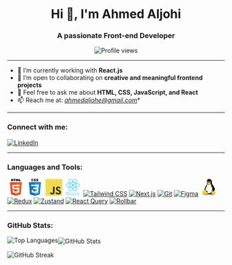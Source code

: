<h1 align="center">Hi 👋, I'm Ahmed Aljohi </h1>
<h3 align="center">A passionate Front-end Developer</h3>

<p align="center">
  <img src="https://komarev.com/ghpvc/?username=AhmedAljohi&label=Profile%20views&color=0e75b6&style=flat" alt="Profile views" />
</p>

---

- 🔭 I’m currently working with **React.js**
- 🤝 I’m open to collaborating on **creative and meaningful frontend projects**
- 💬 Feel free to ask me about **HTML, CSS, JavaScript, and React**
- 📫 Reach me at: *ahmedaljohe@gmail.com**

---

<h3 align="left">Connect with me:</h3>
<p align="left">
  <a href="https://www.linkedin.com/in/ahmed-aljohi-093b9322b/" target="_blank">
    <img align="center" src="https://raw.githubusercontent.com/rahuldkjain/github-profile-readme-generator/master/src/images/icons/Social/linked-in-alt.svg" alt="LinkedIn" height="30" width="40" />
  </a>
</p>

---

<h3 align="left">Languages and Tools:</h3>
<p align="left">
  <a href="https://developer.mozilla.org/en-US/docs/Web/HTML" target="_blank"><img src="https://raw.githubusercontent.com/devicons/devicon/master/icons/html5/html5-original-wordmark.svg" alt="HTML5" width="40" height="40"/></a>
  <a href="https://developer.mozilla.org/en-US/docs/Web/CSS" target="_blank"><img src="https://raw.githubusercontent.com/devicons/devicon/master/icons/css3/css3-original-wordmark.svg" alt="CSS3" width="40" height="40"/></a>
  <a href="https://developer.mozilla.org/en-US/docs/Web/JavaScript" target="_blank"><img src="https://raw.githubusercontent.com/devicons/devicon/master/icons/javascript/javascript-original.svg" alt="JavaScript" width="40" height="40"/></a>
  <a href="https://reactjs.org/" target="_blank"><img src="https://raw.githubusercontent.com/devicons/devicon/master/icons/react/react-original-wordmark.svg" alt="React" width="40" height="40"/></a>
  <a href="https://tailwindcss.com/" target="_blank"><img src="https://www.vectorlogo.zone/logos/tailwindcss/tailwindcss-icon.svg" alt="Tailwind CSS" width="40" height="40"/></a>
  <a href="https://nextjs.org/" target="_blank"><img src="https://cdn.worldvectorlogo.com/logos/nextjs-2.svg" alt="Next.js" width="40" height="40"/></a>
  <a href="https://git-scm.com/" target="_blank"><img src="https://www.vectorlogo.zone/logos/git-scm/git-scm-icon.svg" alt="Git" width="40" height="40"/></a>
  <a href="https://www.figma.com/" target="_blank"><img src="https://www.vectorlogo.zone/logos/figma/figma-icon.svg" alt="Figma" width="40" height="40"/></a>
  <a href="https://www.linux.org/" target="_blank"><img src="https://raw.githubusercontent.com/devicons/devicon/master/icons/linux/linux-original.svg" alt="Linux" width="40" height="40"/></a>
  <a href="https://github.com/pmndrs/zustand" target="_blank"><img src="https://www.vectorlogo.zone/logos/js_redux/js_redux-ar21.svg" alt="Redux" width="60" height="40"/></a>
  <a href="https://github.com/pmndrs/zustand" target="_blank"><img src="https://github.com/prplx/svg-logos/blob/master/svg/Zustand.svg" alt="Zustand" width="40" height="40"/></a>
  <a href="https://tanstack.com/query" target="_blank"><img src="https://github.com/gilbarbara/logos/blob/main/logos/react-query-icon.svg" alt="React Query" width="40" height="40"/></a>
  <a href="https://rollbar.com/" target="_blank"><img src="https://github.com/gilbarbara/logos/blob/main/logos/rollbar-icon.svg" alt="Rollbar" width="40" height="40"/></a>
</p>

---

<h3 align="left">GitHub Stats:</h3>
<p><img align="left" src="https://github-readme-stats.vercel.app/api/top-langs?username=AhmedAljohi&show_icons=true&locale=en&layout=compact" alt="Top Languages" /></p>
<p><img align="center" src="https://github-readme-stats.vercel.app/api?username=AhmedAljohi&show_icons=true&locale=en" alt="GitHub Stats" /></p>
<p><img align="center" src="https://github-readme-streak-stats.herokuapp.com/?user=AhmedAljohi&" alt="GitHub Streak" /></p>
